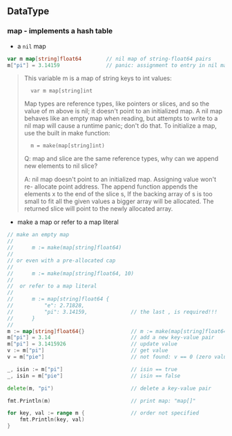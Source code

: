 ## DataType

### map - implements a hash table

* a `nil` map

```Go
var m map[string]float64        // nil map of string-float64 pairs
m["pi"] = 3.14159               // panic: assignment to entry in nil map
```

> This variable m is a map of string keys to int values:
>
>       var m map[string]int
>
> Map types are reference types, like pointers or slices, and so the value of m
> above is nil; it doesn't point to an initialized map. A nil map behaves like 
> an empty map when reading, but attempts to write to a nil map will cause a 
> runtime panic; don't do that. To initialize a map, use the built in make 
> function:
>
>       m = make(map[string]int)
>
> Q: map and slice are the same reference types, why can we append new elements
>    to nil slice?
>
> A: nil map doesn't point to an initialized map. Assigning value won't re-
>    allocate point address. The append function appends the elements x to
>    the end of the slice s, If the backing array of s is too small to fit all
>    the given values a bigger array will be allocated. The returned slice will
>    point to the newly allocated array.

* make a map or refer to a map literal

```Go
// make an empty map 
//
//      m := make(map[string]float64)
//
// or even with a pre-allocated cap
//
//      m := make(map[string]float64, 10)
//
//  or refer to a map literal
//
//      m := map[string]float64 {
//          "e": 2.71828,
//          "pi": 3.14159,              // the last , is required!!!
//      }
//
m := map[string]float64{}               // m := make(map[string]float64)
m["pi"] = 3.14                          // add a new key-value pair
m["pi"] = 3.1415926                     // update value
v := m["pi"]                            // get value
v = m["pie"]                            // not found: v == 0 (zero value)

_, isin := m["pi"]                      // isin == true
_, isin = m["pie"]                      // isin == false

delete(m, "pi")                         // delete a key-value pair

fmt.Println(m)                          // print map: "map[]"

for key, val := range m {               // order not specified
    fmt.Println(key, val)
}
```
